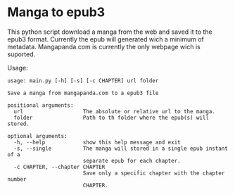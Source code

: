 # Manga to epub3
This python script download a manga from the web and saved it to the epub3 format.
Currently the epub will generated wich a minimum of metadata.
Mangapanda.com is currently the only webpage wich is suported.

Usage:

    usage: main.py [-h] [-s] [-c CHAPTER] url folder

    Save a manga from mangapanda.com to a epub3 file

    positional arguments:
      url                   The absolute or relative url to the manga.
      folder                Path to th folder where the epub(s) will stored.

    optional arguments:
      -h, --help            show this help message and exit
      -s, --single          The manga will stored in a single epub instant of a
                            separate epub for each chapter.
      -c CHAPTER, --chapter CHAPTER
                            Save only a specific chapter with the chapter number
                            CHAPTER.
